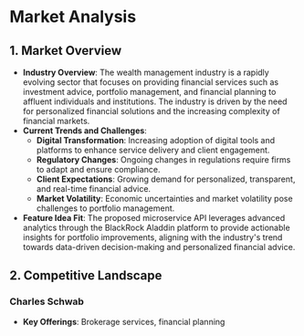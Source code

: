 # Market Analysis

## 1. Market Overview
- **Industry Overview**: The wealth management industry is a rapidly evolving sector that focuses on providing financial services such as investment advice, portfolio management, and financial planning to affluent individuals and institutions. The industry is driven by the need for personalized financial solutions and the increasing complexity of financial markets.
- **Current Trends and Challenges**:
  - **Digital Transformation**: Increasing adoption of digital tools and platforms to enhance service delivery and client engagement.
  - **Regulatory Changes**: Ongoing changes in regulations require firms to adapt and ensure compliance.
  - **Client Expectations**: Growing demand for personalized, transparent, and real-time financial advice.
  - **Market Volatility**: Economic uncertainties and market volatility pose challenges to portfolio management.
- **Feature Idea Fit**: The proposed microservice API leverages advanced analytics through the BlackRock Aladdin platform to provide actionable insights for portfolio improvements, aligning with the industry's trend towards data-driven decision-making and personalized financial advice.

## 2. Competitive Landscape
### Charles Schwab
- **Key Offerings**: Brokerage services, financial planning